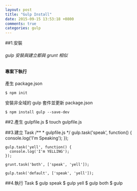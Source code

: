 ```yaml
---
layout: post
title: "Gulp Install"
date: 2015-09-15 13:53:18 +0800
comments: true
categories: gulp
---
```

##1.安裝

 <h6>gulp 安裝與建立都與 grunt 相似</h6>

#### 專案下執行
產生 package.json

    $ npm init
  安裝非全域的 gulp 套件並更新 package.json

    $ npm install gulp --save-dev

##2.產生 gulpfile.js
    $ touch gulpfile.js

##3.建立 Task
    /**
     * gulpfile.js
     */
    gulp.task('speak', function() {
      console.log('I'm Speaking');
    });

    gulp.task('yell', function() {
      console.log('I'm YELLING');
    });

    grunt.task('both', ['speak', 'yell']);

    gulp.task('default', ['speak', 'yell']);

##4.執行 Task
    $ gulp speak
    $ gulp yell
    $ gulp both
    $ gulp